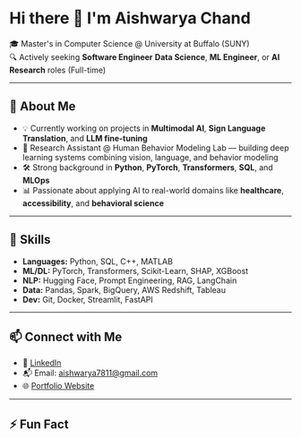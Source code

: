 # Hi there 👋 I'm Aishwarya Chand

🎓 Master's in Computer Science @ University at Buffalo (SUNY)  
🔍 Actively seeking **Software Engineer** **Data Science**, **ML Engineer**, or **AI Research** roles (Full-time)

---

## 🚀 About Me

- 💡 Currently working on projects in **Multimodal AI**, **Sign Language Translation**, and **LLM fine-tuning**
- 🔬 Research Assistant @ Human Behavior Modeling Lab — building deep learning systems combining vision, language, and behavior modeling
- 🛠️ Strong background in **Python**, **PyTorch**, **Transformers**, **SQL**, and **MLOps**
- 📊 Passionate about applying AI to real-world domains like **healthcare**, **accessibility**, and **behavioral science**

---

## 📌 Skills

- **Languages:** Python, SQL, C++, MATLAB
- **ML/DL:** PyTorch, Transformers, Scikit-Learn, SHAP, XGBoost
- **NLP:** Hugging Face, Prompt Engineering, RAG, LangChain
- **Data:** Pandas, Spark, BigQuery, AWS Redshift, Tableau
- **Dev:** Git, Docker, Streamlit, FastAPI

---

## 📫 Connect with Me

- 🔗 [LinkedIn](https://linkedin.com/in/aishwaryachand)
- 📬 Email: aishwarya7811@gmail.com
- 🌐 [Portfolio Website](https://aishwaryachand.dev) 

---

## ⚡ Fun Fact


